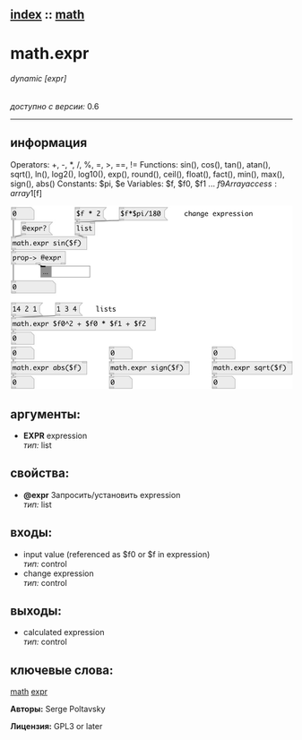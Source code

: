 [index](index.html) :: [math](category_math.html)
---

# math.expr

###### dynamic [expr]

*доступно с версии:* 0.6

---


## информация
Operators: +, -, *, /, %, =, &gt;, ==, != Functions: sin(), cos(), tan(), atan(), sqrt(), ln(), log2(), log10(), exp(), round(), ceil(), float(), fact(), min(), max(), sign(), abs() Constants: $pi, $e Variables: $f, $f0, $f1 ... $f9 Array access: array1[$f]


[![example](../examples/img/math.expr.jpg)](../examples/pd/math.expr.pd)



## аргументы:

* **EXPR**
expression<br>
_тип:_ list<br>





## свойства:

* **@expr** 
Запросить/установить expression<br>
_тип:_ list<br>



## входы:

* input value (referenced as $f0 or $f in expression)<br>
_тип:_ control
* change expression<br>
_тип:_ control



## выходы:

* calculated expression<br>
_тип:_ control



## ключевые слова:

[math](keywords/math.html)
[expr](keywords/expr.html)






**Авторы:** Serge Poltavsky




**Лицензия:** GPL3 or later





